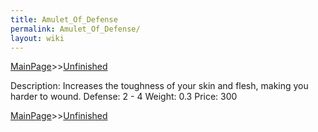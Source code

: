 ```yaml
---
title: Amulet_Of_Defense
permalink: Amulet_Of_Defense/
layout: wiki
---
```


[MainPage](/keeperrl_wiki/ "wikilink")>>[Unfinished](/keeperrl_wiki/Unfinished "wikilink")



 Description: Increases the toughness of your skin and flesh, making you harder to wound.
 Defense: 2 - 4
 Weight: 0.3
 Price: 300

[MainPage](/keeperrl_wiki/ "wikilink")>>[Unfinished](/keeperrl_wiki/Unfinished "wikilink")


